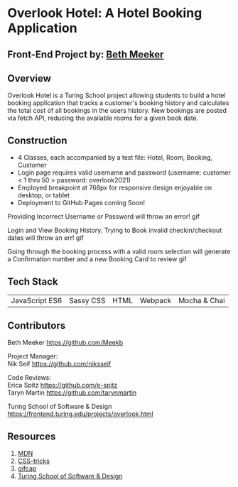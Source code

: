 # Overlook Hotel: A Hotel Booking Application

## Front-End Project by: [Beth Meeker](https://github.com/Meekb)

## Overview
  Overlook Hotel is a Turing School project allowing students to build a hotel booking application that tracks a customer's booking history and calculates the total cost of all bookings in the users history. New bookings are posted via fetch API, reducing the available rooms for a given book date.

## Construction
  
  * 4 Classes, each accompanied by a test file: Hotel, Room, Booking, Customer
  * Login page requires valid username and password (username: customer < 1 thru 50 > password: overlook2021)
  * Employed breakpoint at 768px for responsive design enjoyable on desktop, or tablet
  * Deployment to GitHub Pages coming Soon!

Providing Incorrect Username or Password will throw an error!
gif


Login and View Booking History. Trying to Book invalid checkin/checkout dates will throw an err!
gif 


Going through the booking process with a valid room selection will generate a Confirmation number and a new Booking Card to review
gif

## Tech Stack

<table>
  <tr>
    <td>JavaScript ES6</td>
    <td>Sassy CSS</td>
    <td>HTML</td>
    <td>Webpack</td>
    <td>Mocha & Chai</td>
  </tr>
  <tr>
  </tr>
</table>


## Contributors

  Beth Meeker https://github.com/Meekb
  
  Project Manager:  
  Nik Seif https://github.com/niksseif
  
  Code Reviews:  
  Erica Spitz https://github.com/e-spitz  
  Taryn Martin https://github.com/tarynmartin
  
  Turing School of Software & Design https://frontend.turing.edu/projects/overlook.html

## Resources
  1. [MDN](https://developer.mozilla.org/en-US/)
  2. [CSS-tricks](https://css-tricks.com/)
  3. [gifcap](https://gifcap.dev/)
  4. [Turing School of Software & Design](https://turing.edu/)
